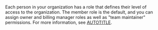 Each person in your organization has a role that defines their level of access to the organization. The member role is the default, and you can assign owner and billing manager roles as well as "team maintainer" permissions. For more information, see [AUTOTITLE](/organizations/managing-peoples-access-to-your-organization-with-roles/roles-in-an-organization).
